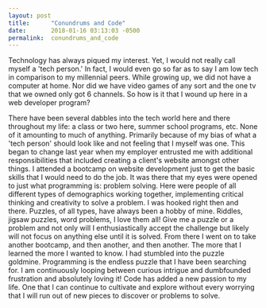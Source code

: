```yaml
---
layout: post
title:      "Conundrums and Code"
date:       2018-01-16 03:13:03 -0500
permalink:  conundrums_and_code
---
```



Technology has always piqued my interest. Yet, I would not really call myself a 'tech person.' In fact, I would even go so far as to say I am low tech in comparison to my millennial peers. While growing up, we did not have a computer at home. Nor did we have video games of any sort and the one tv that we owned only got 6 channels. So how is it that I wound up here in a web developer program? 

There have been several dabbles into the tech world here and there throughout my life: a class or two here, summer school programs, etc. None of it amounting to much of anything. Primarily because of my bias of what a 'tech person' should look like and not feeling that I myself was one. This began to change last year when my employer entrusted me with additional responsibilities that included creating a client's website amongst other things. I attended a bootcamp on website development just to get the basic skills that I would need to do the job. It was there that my eyes were opened to just what programming is: problem solving. Here were people of all different types of demographics working together, implementing critical thinking and creativity to solve a problem. I was hooked right then and there. Puzzles, of all types, have always been a hobby of mine. Riddles, jigsaw puzzles, word problems, I love them all! Give me a puzzle or a problem and not only will I enthusiastically accept the challenge but likely will not focus on anything else until it is solved. From there I went on to take another bootcamp, and then another, and then another. The more that I learned the more I wanted to know. I had stumbled into the puzzle goldmine. Programming is the endless puzzle that I have been searching for. I am continuously looping between curious intrigue and dumbfounded frustration and absolutely loving it! Code has added a new passion to my life. One that I can continue to cultivate and explore without every worrying that I will run out of new pieces to discover or problems to solve. 
